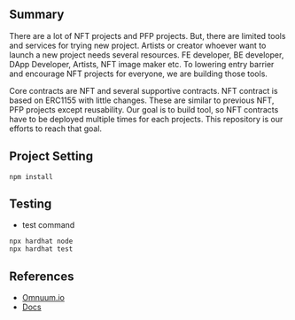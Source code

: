 ## Summary


There are a lot of NFT projects and PFP projects. But, there are limited tools and services for trying new project. Artists or creator whoever want to launch a new project needs several resources. FE developer, BE developer, DApp Developer, Artists, NFT image maker etc. To lowering entry barrier and encourage NFT projects for everyone, we are building those tools. 

Core contracts are NFT and several supportive contracts. NFT contract is based on ERC1155 with little changes. These are similar to previous NFT, PFP projects except reusability. Our goal is to build tool, so NFT contracts have to be deployed multiple times for each projects. This repository is our efforts to reach that goal.


## Project Setting


```shell
npm install
```

## Testing


- test command

```shell
npx hardhat node
npx hardhat test
```


## References

- [Omnuum.io](https://omnuum.io/)
- [Docs](https://www.omnuum.page/)
